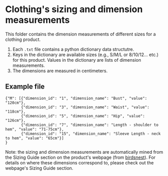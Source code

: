 # Clothing's sizing and dimension measurements
This folder contains the dimension measurements of different sizes for a clothing product.

1. Each ```.txt``` file contains a python dictionary data structutre.
2.  Keys in the dictionary are available sizes (e.g., S/M/L or 8/10/12... etc.) for this product. Values in the dictionary are lists of dimension measurements.
3. The dimensions are measured in centimeters.

## Example file
```
{"M": [{"dimension_id": "1", "dimension_name": "Bust", "value": "120cm"},
       {"dimension_id": "3", "dimension_name": "Waist", "value": "118cm"}, 
       {"dimension_id": "5", "dimension_name": "Hip", "value": "126cm"}, 
       {"dimension_id": "7", "dimension_name": "Length - shoulder to hem", "value": "71-75cm"},
       {"dimension_id": "15", "dimension_name": "Sleeve Length - neck to hem", "value": "65cm"}]
}
```

Note: the sizing and dimension measurements are automatically mined from the Sizing Guide section on the product's webpage (from [birdsnest](https://birdsnest.com.au/)). For details on where these dimensions correspond to, please check out the webpage's Sizing Guide section.
